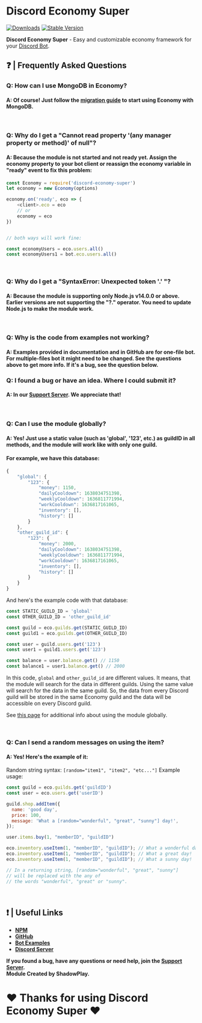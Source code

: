 # Discord Economy Super

[![Downloads](https://img.shields.io/npm/dt/discord-economy-super?style=for-the-badge)](https://www.npmjs.com/package/discord-economy-super)
[![Stable Version](https://img.shields.io/npm/v/discord-economy-super?style=for-the-badge)](https://www.npmjs.com/package/discord-economy-super)

<b>Discord Economy Super</b> - Easy and customizable economy framework for your [Discord Bot](https://discord.js.org/#/).

## ❓ | Frequently Asked Questions

### **Q:** How can I use MongoDB in Economy?

#### **A:** Of course! Just follow the [migration guide](https://des-docs.js.org/#/docs/main/1.6.7/general/migrating-to-mongo) to start using Economy with MongoDB.

<br>

### **Q:** Why do I get a "Cannot read property '(any manager property or method)' of null"?

#### **A:** Because the module is not started and not ready yet. Assign the economy property to your bot client or reassign the economy variable in "ready" event to fix this problem:

```js
const Economy = require('discord-economy-super')
let economy = new Economy(options)

economy.on('ready', eco => {
    <client>.eco = eco
	// or
	economy = eco
})


// both ways will work fine:

const economyUsers = eco.users.all()
const economyUsers1 = bot.eco.users.all()
```

<br>

### **Q:** Why do I get a "SyntaxError: Unexpected token '.' "?

#### **A:** Because the module is supporting only Node.js v14.0.0 or above. Earlier versions are not supporting the "?." operator. You need to update Node.js to make the module work.

<br>

### **Q:** Why is the code from examples not working?

#### **A:** Examples provided in documentation and in GitHub are for one-file bot. For multiple-files bot it might need to be changed. See the questions above to get more info. If it's a bug, see the question below.

### **Q:** I found a bug or have an idea. Where I could submit it?

#### **A:** In our [Support Server](https://discord.gg/4pWKq8vUnb). We appreciate that!

<br>

### **Q:** Can I use the module globally?

#### **A:** Yes! Just use a static value (such as 'global', '123', etc.) as guildID in all methods, and the module will work like with only one guild. 
#### For example, we have this database: 

```js
{
    "global": {
	    "123": {
		    "money": 1150,
		    "dailyCooldown": 1638034751398,
		    "weeklyCooldown": 1636811771994,
		    "workCooldown": 1636817161065,
		    "inventory": [],
		    "history": []
	    }
    },
	"other_guild_id": {
		"123": {
			"money": 2000,
			"dailyCooldown": 1638034751398,
			"weeklyCooldown": 1636811771994,
			"workCooldown": 1636817161065,
			"inventory": [],
			"history": []
		}
	}
}
```

And here's the example code with that database:
```js
const STATIC_GUILD_ID = 'global'
const OTHER_GUILD_ID = 'other_guild_id'

const guild = eco.guilds.get(STATIC_GUILD_ID)
const guild1 = eco.guilds.get(OTHER_GUILD_ID)

const user = guild.users.get('123')
const user1 = guild1.users.get('123')

const balance = user.balance.get() // 1150
const balance1 = user1.balance.get() // 2000
```
In this code, `global` and `other_guild_id` are different values. It means, that the module will search for the data in different guilds. Using the same value will search for the data in the same guild. So, the data from every Discord guild will be stored in the same Economy guild and the data will be accessible on every Discord guild.

See [this page](https://des-docs.js.org/#/docs/main/1.6.7/general/global) for additional info about using the module globally.

<br>

### **Q:** Can I send a random messages on using the item?

#### **A:** Yes! Here's the example of it:

Random string syntax: `[random="item1", "item2", "etc..."]`
Example usage:

```js
const guild = eco.guilds.get('guildID')
const user = eco.users.get('userID')

guild.shop.addItem({
  name: 'good day',
  price: 100,
  message: 'What a [random="wonderful", "great", "sunny"] day!',
});

user.items.buy(1, "memberID", "guildID")

eco.inventory.useItem(1, "memberID", "guildID"); // What a wonderful day!
eco.inventory.useItem(1, "memberID", "guildID"); // What a great day!
eco.inventory.useItem(1, "memberID", "guildID"); // What a sunny day!

// In a returning string, [random="wonderful", "great", "sunny"]
// will be replaced with the any of
// the words "wonderful", "great" or "sunny".
```

<br>

## ❗ | Useful Links

<ul>
<li><b><a href = "https://www.npmjs.com/package/discord-economy-super">NPM</a></b></li>
<li><b><a href = "https://github.com/shadowplay1/discord-economy-super">GitHub</a></b></li>
<li><b><a href = "https://github.com/shadowplay1/discord-economy-super/tree/main/examples">Bot Examples</a></b></li>
<li><b><a href = "https://discord.gg/4pWKq8vUnb">Discord Server</a></b></li>
</ul>
<b>If you found a bug, have any questions or need help, join the <a href = "https://discord.gg/4pWKq8vUnb">Support Server</a>.</b>
<br>
<b>Module Created by ShadowPlay.</b>

# ❤️ Thanks for using Discord Economy Super ❤️

